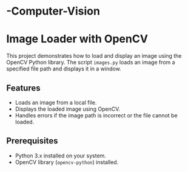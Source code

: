 # -Computer-Vision

# Image Loader with OpenCV

This project demonstrates how to load and display an image using the OpenCV Python library. The script `images.py` loads an image from a specified file path and displays it in a window.

## Features

- Loads an image from a local file.
- Displays the loaded image using OpenCV.
- Handles errors if the image path is incorrect or the file cannot be loaded.

## Prerequisites

- Python 3.x installed on your system.
- OpenCV library (`opencv-python`) installed.
